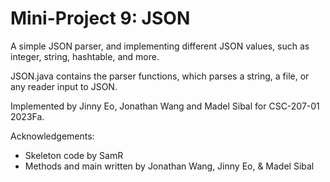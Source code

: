 Mini-Project 9: JSON
====================

A simple JSON parser, and implementing different JSON values, such as integer, string, hashtable, and more.

JSON.java contains the parser functions, which parses a string, a file, or any reader input to JSON. 

Implemented by Jinny Eo, Jonathan Wang and Madel Sibal for CSC-207-01 2023Fa.

Acknowledgements:

* Skeleton code by SamR
* Methods and main written by Jonathan Wang, Jinny Eo, & Madel Sibal
